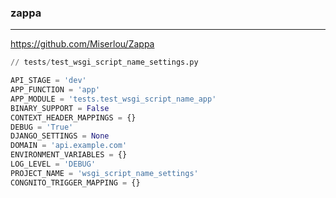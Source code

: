 ### zappa
---
https://github.com/Miserlou/Zappa

```py
// tests/test_wsgi_script_name_settings.py

API_STAGE = 'dev'
APP_FUNCTION = 'app'
APP_MODULE = 'tests.test_wsgi_script_name_app'
BINARY_SUPPORT = False
CONTEXT_HEADER_MAPPINGS = {}
DEBUG = 'True'
DJANGO_SETTINGS = None
DOMAIN = 'api.example.com'
ENVIRONMENT_VARIABLES = {}
LOG_LEVEL = 'DEBUG'
PROJECT_NAME = 'wsgi_script_name_settings'
CONGNITO_TRIGGER_MAPPING = {}
```

```
```

```
```
